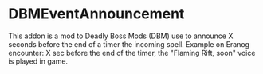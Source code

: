 # DBMEventAnnouncement
This addon is a mod to Deadly Boss Mods (DBM) use to announce X seconds before the end of a timer the incoming spell. Example on Eranog encounter: X sec before the end of the timer, the "Flaming Rift, soon" voice is played in game.

